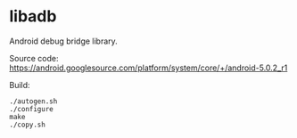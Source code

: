 # libadb
Android debug bridge library.


Source code: 
https://android.googlesource.com/platform/system/core/+/android-5.0.2_r1


Build:
```
./autogen.sh
./configure
make
./copy.sh
```
